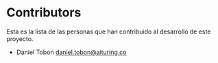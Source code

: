 # Contributors

Esta es la lista de las personas que han contribuido al desarrollo de este proyecto.

* Daniel Tobon <daniel.tobon@aituring.co>
